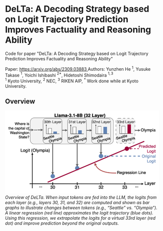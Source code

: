 DeLTa: A Decoding Strategy based on Logit Trajectory Prediction Improves Factuality and Reasoning Ability
===

Code for paper "DeLTa: A Decoding Strategy based on Logit Trajectory Prediction Improves Factuality and Reasoning Ability"

Paper: [https://arxiv.org/abs/2309.03883  ](https://arxiv.org/abs/2503.02343/)
Authors: Yunzhen He $^1$, Yusuke Takase $^1$, Yoichi Ishibashi $^{2*}$, Hidetoshi Shimodaira $^{1,3}$  
$^1$ Kyoto University, $^2$ NEC, $^3$ RIKEN AIP, $^*$ Work done while at Kyoto University.

## Overview
![](figure1.png)
*Overview of DeLTa. When input tokens are fed into the LLM, the logits from each layer (e.g., layers 30, 31, and 32) are computed and shown as bar graphs to illustrate changes between tokens (e.g., “Seattle” vs. “Olympia”). A linear regression (red line) approximates the logit trajectory (blue dots). Using this regression, we extrapolate the logits for a virtual 33rd layer (red dot) and improve prediction beyond the original outputs.*